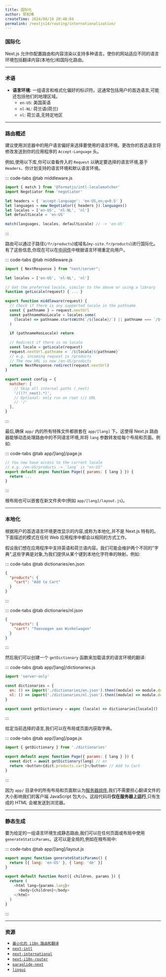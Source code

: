 ```yaml
---
title: 国际化
author: 耶和博
createTime: 2024/08/10 20:48:04
permalink: /nextjs14/routing/internationalization/
---
```


### **国际化**

Next.js 允许你配置路由和内容渲染以支持多种语言。使你的网站适应不同的语言环境包括翻译内容(本地化)和国际化路由。

-----

### **术语**

* **语言环境:** 一组语言和格式化偏好的标识符。这通常包括用户的首选语言,可能还包括他们的地理区域。
  * `en-US`: 美国英语
  * `nl-NL`: 荷兰语(荷兰)
  * `nl`: 荷兰语,无特定地区

-----

### **路由概述**

建议使用浏览器中的用户语言偏好来选择要使用的语言环境。更改你的首选语言将修改发送到你的应用程序的 `Accept-Language` 头。

例如,使用以下库,你可以查看传入的 `Request` 以确定要选择的语言环境,基于 `Headers`、你计划支持的语言环境和默认语言环境。

::: code-tabs
@tab middleware.js
``` javascript
import { match } from '@formatjs/intl-localematcher'
import Negotiator from 'negotiator'
 
let headers = { 'accept-language': 'en-US,en;q=0.5' }
let languages = new Negotiator({ headers }).languages()
let locales = ['en-US', 'nl-NL', 'nl']
let defaultLocale = 'en-US'
 
match(languages, locales, defaultLocale) // -> 'en-US'
```
:::

路由可以通过子路径(`/fr/products`)或域名(`my-site.fr/products`)进行国际化。有了这些信息,你现在可以在[中间件](https://nextjs.org/docs/app/building-your-application/routing/middleware)中根据语言环境重定向用户。

::: code-tabs
@tab middleware.js
``` javascript
import { NextResponse } from "next/server";
 
let locales = ['en-US', 'nl-NL', 'nl']
 
// Get the preferred locale, similar to the above or using a library
function getLocale(request) { ... }
 
export function middleware(request) {
  // Check if there is any supported locale in the pathname
  const { pathname } = request.nextUrl
  const pathnameHasLocale = locales.some(
    (locale) => pathname.startsWith(`/${locale}/`) || pathname === `/${locale}`
  )
 
  if (pathnameHasLocale) return
 
  // Redirect if there is no locale
  const locale = getLocale(request)
  request.nextUrl.pathname = `/${locale}${pathname}`
  // e.g. incoming request is /products
  // The new URL is now /en-US/products
  return NextResponse.redirect(request.nextUrl)
}
 
export const config = {
  matcher: [
    // Skip all internal paths (_next)
    '/((?!_next).*)',
    // Optional: only run on root (/) URL
    // '/'
  ],
}
```
:::

最后,确保 `app/` 内的所有特殊文件都嵌套在 `app/[lang]` 下。这使得 Next.js 路由器能够动态处理路由中的不同语言环境,并将 `lang` 参数转发给每个布局和页面。例如:

::: code-tabs
@tab app/[lang]/page.js
``` javascript
// You now have access to the current locale
// e.g. /en-US/products -> `lang` is "en-US"
export default async function Page({ params: { lang } }) {
  return ...
}
```
:::

根布局也可以嵌套在新文件夹中(例如 `app/[lang]/layout.js`)。

-----

### **本地化**

根据用户的首选语言环境更改显示的内容,或称为本地化,并不是 Next.js 特有的。下面描述的模式在任何 Web 应用程序中都会以相同的方式工作。

假设我们想在应用程序中支持英语和荷兰语内容。我们可能会维护两个不同的"字典",这些字典是对象,为我们提供从某个键到本地化字符串的映射。例如:

::: code-tabs
@tab dictionaries/en.json
``` json
{
  "products": {
    "cart": "Add to Cart"
  }
}
```
:::

::: code-tabs
@tab dictionaries/nl.json
``` json
{
  "products": {
    "cart": "Toevoegen aan Winkelwagen"
  }
}
```
:::

然后我们可以创建一个 `getDictionary` 函数来加载请求的语言环境的翻译:

::: code-tabs
@tab app/[lang]/dictionaries.js
``` javascript
import 'server-only'
 
const dictionaries = {
  en: () => import('./dictionaries/en.json').then((module) => module.default),
  nl: () => import('./dictionaries/nl.json').then((module) => module.default),
}
 
export const getDictionary = async (locale) => dictionaries[locale]()
```
:::

给定当前选择的语言,我们可以在布局或页面内获取字典。

::: code-tabs
@tab app/[lang]/page.js
``` javascript
import { getDictionary } from './dictionaries'
 
export default async function Page({ params: { lang } }) {
  const dict = await getDictionary(lang) // en
  return <button>{dict.products.cart}</button> // Add to Cart
}
```
:::

因为 `app/` 目录中的所有布局和页面默认为[服务器组件](https://nextjs.org/docs/app/building-your-application/rendering/server-components),我们不需要担心翻译文件的大小影响我们的客户端 JavaScript 包大小。这段代码将**仅在服务器上运行**,只有生成的 HTML 会被发送到浏览器。

-----

### **静态生成**

要为给定的一组语言环境生成静态路由,我们可以在任何页面或布局中使用 `generateStaticParams`。这可以是全局的,例如在根布局中:

::: code-tabs
@tab app/[lang]/layout.js
``` javascript
export async function generateStaticParams() {
  return [{ lang: 'en-US' }, { lang: 'de' }]
}
 
export default function Root({ children, params }) {
  return (
    <html lang={params.lang}>
      <body>{children}</body>
    </html>
  )
}
```
:::

-----

### **资源**

* [`最小化的 i18n 路由和翻译`](https://github.com/vercel/next.js/tree/canary/examples/app-dir-i18n-routing)
* [`next-intl`](https://next-intl-docs.vercel.app/docs/next-13)
* [`next-international`](https://github.com/QuiiBz/next-international)
* [`next-i18n-router`](https://github.com/i18nexus/next-i18n-router)
* [`paraglide-next`](https://inlang.com/m/osslbuzt/paraglide-next-i18n)
* [`lingui`](https://lingui.dev/)